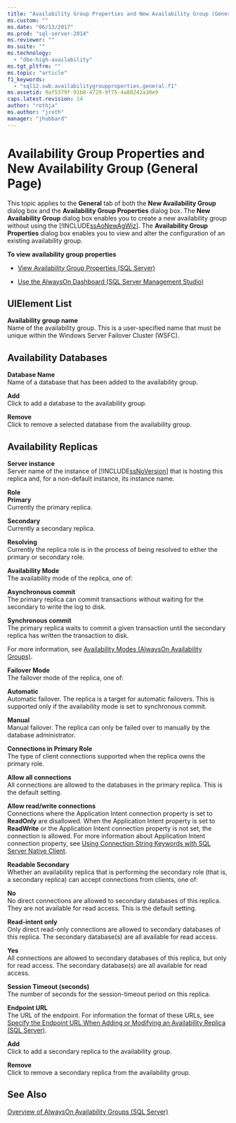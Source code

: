 ```yaml
---
title: "Availability Group Properties and New Availability Group (General Page) | Microsoft Docs"
ms.custom: ""
ms.date: "06/13/2017"
ms.prod: "sql-server-2014"
ms.reviewer: ""
ms.suite: ""
ms.technology: 
  - "dbe-high-availability"
ms.tgt_pltfrm: ""
ms.topic: "article"
f1_keywords: 
  - "sql12.swb.availabilitygroupproperties.general.f1"
ms.assetid: 9af5379f-91b8-4729-9f75-4a80242a30e9
caps.latest.revision: 14
author: "rothja"
ms.author: "jroth"
manager: "jhubbard"
---
```

# Availability Group Properties and New Availability Group (General Page)
  This topic applies to the **General** tab of both the **New Availability Group** dialog box and the **Availability Group Properties** dialog box.  The **New Availability Group** dialog box enables you to create a new availability group without using the [!INCLUDE[ssAoNewAgWiz](../includes/ssaonewagwiz-md.md)]. The **Availability Group Properties** dialog box enables you to view and alter the configuration of an existing availability group.  
  
 **To view availability group properties**  
  
-   [View Availability Group Properties &#40;SQL Server&#41;](../../2014/database-engine/view-availability-group-properties-sql-server.md)  
  
-   [Use the AlwaysOn Dashboard &#40;SQL Server Management Studio&#41;](../../2014/database-engine/use-the-alwayson-dashboard-sql-server-management-studio.md)  
  
## UIElement List  
 **Availability group name**  
 Name of the availability group. This is a user-specified name that must be unique within the Windows Server Failover Cluster (WSFC).  
  
## Availability Databases  
 **Database Name**  
 Name of a database that has been added to the availability group.  
  
 **Add**  
 Click to add a database to the availability group.  
  
 **Remove**  
 Click to remove a selected database from the availability group.  
  
## Availability Replicas  
 **Server instance**  
 Server name of the instance of [!INCLUDE[ssNoVersion](../includes/ssnoversion-md.md)] that is hosting this replica and, for a non-default instance, its instance name.  
  
 **Role**  
 **Primary**  
 Currently the primary replica.  
  
 **Secondary**  
 Currently a secondary replica.  
  
 **Resolving**  
 Currently the replica role is in the process of being resolved to either the primary or secondary role.  
  
 **Availability Mode**  
 The availability mode of the replica, one of:  
  
 **Asynchronous commit**  
 The primary replica can commit transactions without waiting for the secondary to write the log to disk.  
  
 **Synchronous commit**  
 The primary replica waits to commit a given transaction until the secondary replica has written the transaction to disk.  
  
 For more information, see [Availability Modes (AlwaysOn Availability Groups)](../../2014/database-engine/availability-modes-always-on-availability-groups.md).  
  
 **Failover Mode**  
 The failover mode of the replica, one of:  
  
 **Automatic**  
 Automatic failover. The replica is a target for automatic failovers. This is supported only if the availability mode is set to synchronous commit.  
  
 **Manual**  
 Manual failover. The replica can only be failed over to manually by the database administrator.  
  
 **Connections in Primary Role**  
 The type of client connections supported when the replica owns the primary role.  
  
 **Allow all connections**  
 All connections are allowed to the databases in the primary replica. This is the default setting.  
  
 **Allow read/write connections**  
 Connections where the Application Intent connection property is set to **ReadOnly** are disallowed. When the Application Intent property is set to **ReadWrite** or the Application Intent connection property is not set, the connection is allowed. For more information about Application Intent connection property, see [Using Connection String Keywords with SQL Server Native Client](../../2014/database-engine/dev-guide/using-connection-string-keywords-with-sql-server-native-client.md).  
  
 **Readable Secondary**  
 Whether an availability replica that is performing the secondary role (that is, a secondary replica) can accept connections from clients, one of:  
  
 **No**  
 No direct connections are allowed to secondary databases of this replica. They are not available for read access. This is the default setting.  
  
 **Read-intent only**  
 Only direct read-only connections are allowed to secondary databases of this replica. The secondary database(s) are all available for read access.  
  
 **Yes**  
 All connections are allowed to secondary databases of this replica, but only for read access. The secondary database(s) are all available for read access.  
  
 **Session Timeout (seconds)**  
 The number of seconds for the session-timeout period on this replica.  
  
 **Endpoint URL**  
 The URL of the endpoint. For information the format of these URLs, see [Specify the Endpoint URL When Adding or Modifying an Availability Replica &#40;SQL Server&#41;](../../2014/database-engine/specify-endpoint-url-adding-or-modifying-availability-replica.md).  
  
 **Add**  
 Click to add a secondary replica to the availability group.  
  
 **Remove**  
 Click to remove a secondary replica from the availability group.  
  
## See Also  
 [Overview of AlwaysOn Availability Groups &#40;SQL Server&#41;](../../2014/database-engine/overview-of-alwayson-availability-groups-sql-server.md)  
  
  